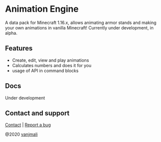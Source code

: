 # Animation Engine

A data pack for Minecraft 1.16.x, allows animating armor stands and making your own animations in vanilla Minecraft!
Currently under development, in alpha.

## Features
- Create, edit, view and play animations
- Calculates numbers and does it for you
- usage of API in command blocks

## Docs
Under development

## Contact and support
[Contact](https://vanjmali.com/go/contact) | [Report a bug](https://vanjmali.com/go/bug)

@2020 [vanjmali](https://vanjmali.com)
